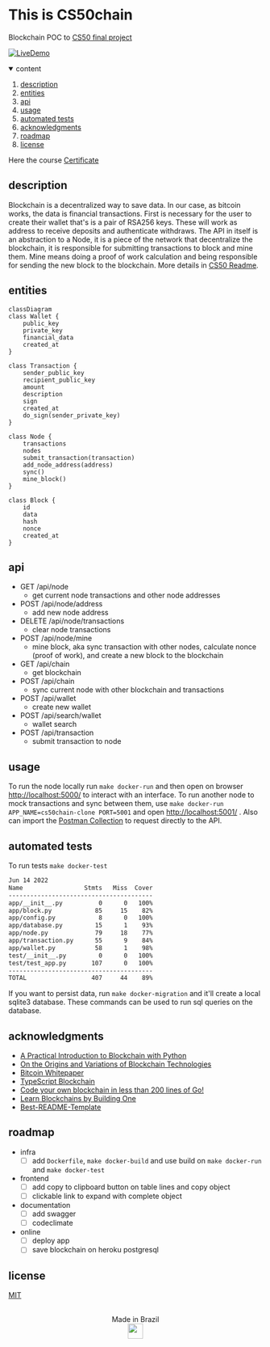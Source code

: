 # This is CS50chain

Blockchain POC to [CS50 final project](https://cs50.harvard.edu/x/2022/project/)

[![LiveDemo](https://i.ytimg.com/an_webp/hocXsAqws4o/mqdefault_6s.webp?du=3000&sqp=CIz6hqwG&rs=AOn4CLAN-yXiGn9Yc-ZDQw17nNgCP9HKdQ)](https://youtu.be/hocXsAqws4o)

<details open>
  <summary>content</summary>
  <ol>
    <li><a href="#description">description</a></li>
    <li><a href="#entities">entities</a></li>
    <li><a href="#api">api</a></li>
    <li><a href="#usage">usage</a></li>
    <li><a href="#automated-tests">automated tests</a></li>
    <li><a href="#acknowledgments">acknowledgments</a></li>
    <li><a href="#roadmap">roadmap</a></li>
    <li><a href="#license">license</a></li>
  </ol>
</details>

Here the course [Certificate](https://certificates.cs50.io/3fc935e2-a295-47c9-9dd4-3658ddfb84e7.pdf?size=A4)

## description

Blockchain is a decentralized way to save data. In our case, as bitcoin works, the data is financial transactions.
First is necessary for the user to create their wallet that's is a pair of RSA256 keys. These will work as address to receive deposits and authenticate withdraws.
The API in itself is an abstraction to a Node, it is a piece of the network that decentralize the blockchain, it is responsible for submitting transactions to block and mine them.
Mine means doing a proof of work calculation and being responsible for sending the new block to the blockchain.
More details in [CS50 Readme](https://github.com/victorabarros/CS50chain/blob/main/README.cs50.md#description).

## entities

```mermaid
classDiagram
class Wallet {
    public_key
    private_key
    financial_data
    created_at
}

class Transaction {
    sender_public_key
    recipient_public_key
    amount
    description
    sign
    created_at
    do_sign(sender_private_key)
}

class Node {
    transactions
    nodes
    submit_transaction(transaction)
    add_node_address(address)
    sync()
    mine_block()
}

class Block {
    id
    data
    hash
    nonce
    created_at
}
```

## api

- GET /api/node
  - get current node transactions and other node addresses
- POST /api/node/address
  - add new node address
- DELETE /api/node/transactions
  - clear node transactions
- POST /api/node/mine
  - mine block, aka sync transaction with other nodes, calculate nonce (proof of work), and create a new block to the blockchain
- GET /api/chain
  - get blockchain
- POST /api/chain
  - sync current node with other blockchain and transactions
- POST /api/wallet
  - create new wallet
- POST /api/search/wallet
  - wallet search
- POST /api/transaction
  - submit transaction to node

## usage

To run the node locally run `make docker-run` and then open on browser <http://localhost:5000/> to interact with an interface.
To run another node to mock transactions and sync between them, use `make docker-run APP_NAME=cs50chain-clone PORT=5001` and open <http://localhost:5001/> .
Also can import the [Postman Collection](https://github.com/victorabarros/CS50chain/blob/main/cs50chain.postman_collection.json) to request directly to the API.

## automated tests

To run tests `make docker-test`

```sh
Jun 14 2022
Name                 Stmts   Miss  Cover
----------------------------------------
app/__init__.py          0      0   100%
app/block.py            85     15    82%
app/config.py            8      0   100%
app/database.py         15      1    93%
app/node.py             79     18    77%
app/transaction.py      55      9    84%
app/wallet.py           58      1    98%
test/__init__.py         0      0   100%
test/test_app.py       107      0   100%
----------------------------------------
TOTAL                  407     44    89%
```

If you want to persist data, run `make docker-migration` and it'll create a local sqlite3 database. These commands can be used to run sql queries on the database.

## acknowledgments

- [A Practical Introduction to Blockchain with Python](http://adilmoujahid.com/posts/2018/03/intro-blockchain-bitcoin-python/)
- [On the Origins and Variations of Blockchain Technologies](https://arxiv.org/abs/1810.06130)
- [Bitcoin Whitepaper](https://bitcoin.org/bitcoin.pdf)
- [TypeScript Blockchain](https://github.com/khaosdoctor/typescript-blockchain)
- [Code your own blockchain in less than 200 lines of Go!](https://mycoralhealth.medium.com/code-your-own-blockchain-in-less-than-200-lines-of-go-e296282bcffc)
- [Learn Blockchains by Building One](https://medium.com/@vanflymen/learn-blockchains-by-building-one-117428612f46)
- [Best-README-Template](https://github.com/othneildrew/Best-README-Template)

## roadmap

- infra
  - [ ] add `Dockerfile`, `make docker-build` and use build on `make docker-run` and `make docker-test`
- frontend
  - [ ] add copy to clipboard button on table lines and copy object
  - [ ] clickable link to expand with complete object
- documentation
  - [ ] add swagger
  - [ ] codeclimate
- online
  - [ ] deploy app
  - [ ] save blockchain on heroku postgresql

## license

[MIT](https://github.com/victorabarros/CS50chain/blob/main/LICENSE)

<p align="center">
  <br/>
  Made in Brazil
  <br/>
  <img src="https://user-images.githubusercontent.com/42843223/222024964-9494cd55-849c-40a3-8121-8fa00d575475.png" height="30px"/>
</p>
